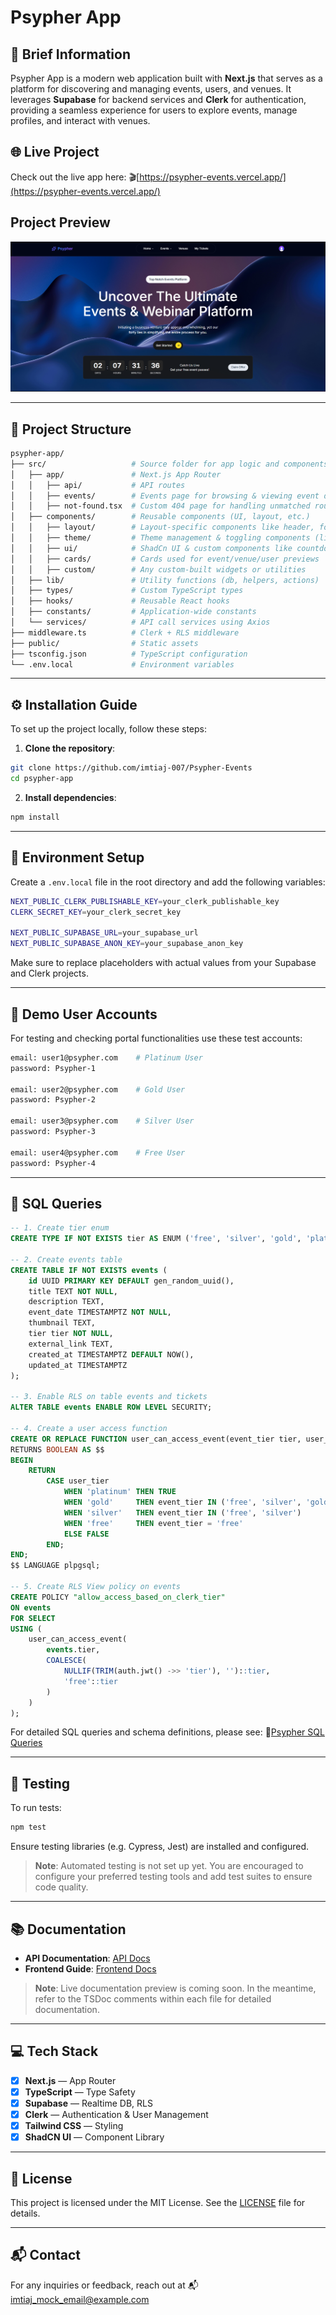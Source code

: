 # Psypher App

## 🚀 Brief Information

Psypher App is a modern web application built with **Next.js** that serves as a platform for discovering and managing events, users, and venues. It leverages **Supabase** for backend services and **Clerk** for authentication, providing a seamless experience for users to explore events, manage profiles, and interact with venues.

## 🌐 Live Project

Check out the live app here: 🎬[https://psypher-events.vercel.app/](https://psypher-events.vercel.app/)

## Project Preview

![Psypher App Preview](./public/project-demo.png)

---

## 📂 Project Structure

```bash
psypher-app/
├── src/                   # Source folder for app logic and components
│   ├── app/               # Next.js App Router
│   │   ├── api/           # API routes
│   │   ├── events/        # Events page for browsing & viewing event details
│   │   ├── not-found.tsx  # Custom 404 page for handling unmatched routes
│   ├── components/        # Reusable components (UI, layout, etc.)
│   │   ├── layout/        # Layout-specific components like header, footer etc.
│   │   ├── theme/         # Theme management & toggling components (light/dark)
│   │   ├── ui/            # ShadCn UI & custom components like countdowns, filters etc.
│   │   ├── cards/         # Cards used for event/venue/user previews
│   │   ├── custom/        # Any custom-built widgets or utilities
│   ├── lib/               # Utility functions (db, helpers, actions)
│   ├── types/             # Custom TypeScript types
│   ├── hooks/             # Reusable React hooks
│   ├── constants/         # Application-wide constants
│   └── services/          # API call services using Axios
├── middleware.ts          # Clerk + RLS middleware
├── public/                # Static assets
├── tsconfig.json          # TypeScript configuration
└── .env.local             # Environment variables
```

---

## ⚙️ Installation Guide

To set up the project locally, follow these steps:

1. **Clone the repository**:

```bash
git clone https://github.com/imtiaj-007/Psypher-Events
cd psypher-app
```

2. **Install dependencies**:

```bash
npm install
```

---

## 🔐 Environment Setup

Create a `.env.local` file in the root directory and add the following variables:

```bash
NEXT_PUBLIC_CLERK_PUBLISHABLE_KEY=your_clerk_publishable_key
CLERK_SECRET_KEY=your_clerk_secret_key

NEXT_PUBLIC_SUPABASE_URL=your_supabase_url
NEXT_PUBLIC_SUPABASE_ANON_KEY=your_supabase_anon_key
```

Make sure to replace placeholders with actual values from your Supabase and Clerk projects.

---

## 👤 Demo User Accounts

For testing and checking portal functionalities use these test accounts:

```bash
email: user1@psypher.com    # Platinum User
password: Psypher-1

email: user2@psypher.com    # Gold User
password: Psypher-2

email: user3@psypher.com    # Silver User
password: Psypher-3

email: user4@psypher.com    # Free User
password: Psypher-4
```

---

## 📑 SQL Queries

```sql
-- 1. Create tier enum
CREATE TYPE IF NOT EXISTS tier AS ENUM ('free', 'silver', 'gold', 'platinum');

-- 2. Create events table
CREATE TABLE IF NOT EXISTS events (
    id UUID PRIMARY KEY DEFAULT gen_random_uuid(),
    title TEXT NOT NULL,
    description TEXT,
    event_date TIMESTAMPTZ NOT NULL,
    thumbnail TEXT,
    tier tier NOT NULL,
    external_link TEXT,
    created_at TIMESTAMPTZ DEFAULT NOW(),
    updated_at TIMESTAMPTZ
);

-- 3. Enable RLS on table events and tickets
ALTER TABLE events ENABLE ROW LEVEL SECURITY;

-- 4. Create a user access function
CREATE OR REPLACE FUNCTION user_can_access_event(event_tier tier, user_tier tier)
RETURNS BOOLEAN AS $$
BEGIN
    RETURN
        CASE user_tier
            WHEN 'platinum' THEN TRUE
            WHEN 'gold'     THEN event_tier IN ('free', 'silver', 'gold')
            WHEN 'silver'   THEN event_tier IN ('free', 'silver')
            WHEN 'free'     THEN event_tier = 'free'
            ELSE FALSE
        END;
END;
$$ LANGUAGE plpgsql;

-- 5. Create RLS View policy on events
CREATE POLICY "allow_access_based_on_clerk_tier"
ON events
FOR SELECT
USING (
    user_can_access_event(
        events.tier, 
        COALESCE(
            NULLIF(TRIM(auth.jwt() ->> 'tier'), '')::tier,
            'free'::tier
        )
    )
);

```

For detailed SQL queries and schema definitions, please see: 🔗[Psypher SQL Queries](./src/lib/supabase/queries.sql)

---

## 🧪 Testing

To run tests:

```bash
npm test
```

Ensure testing libraries (e.g. Cypress, Jest) are installed and configured.

> **Note**: Automated testing is not set up yet. You are encouraged to configure your preferred testing tools and add test suites to ensure code quality.

---

## 📚 Documentation

* **API Documentation**: [API Docs](link_to_api_docs)
* **Frontend Guide**: [Frontend Docs](link_to_frontend_docs)


> **Note**: Live documentation preview is coming soon. In the meantime, refer to the TSDoc comments within each file for detailed documentation.

---

## 💻 Tech Stack

* [x] **Next.js** — App Router
* [x] **TypeScript** — Type Safety
* [x] **Supabase** — Realtime DB, RLS
* [x] **Clerk** — Authentication & User Management
* [x] **Tailwind CSS** — Styling
* [x] **ShadCN UI** — Component Library

---


## 📄 License

This project is licensed under the MIT License. See the [LICENSE](LICENSE) file for details.

---

## 📬 Contact

For any inquiries or feedback, reach out at 📬[imtiaj_mock_email@example.com](mailto:imtiaj.kol@gmail.com)
